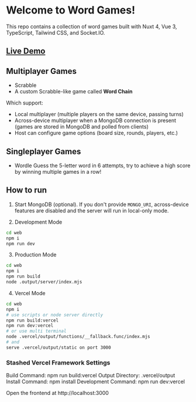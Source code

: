 # Welcome to Word Games!

This repo contains a collection of word games built with Nuxt 4, Vue 3, TypeScript, Tailwind CSS, and Socket.IO.

## [Live Demo](https://word-games-rave.onrender.com)

## Multiplayer Games
- Scrabble
- A custom Scrabble-like game called **Word Chain**

Which support:
- Local multiplayer (multiple players on the same device, passing turns)
- Across-device multiplayer when a MongoDB connection is present (games are stored in MongoDB and polled from clients)
- Host can configure game options (board size, rounds, players, etc.)

## Singleplayer Games
- Wordle
Guess the 5-letter word in 6 attempts, try to achieve a high score by winning multiple games in a row!

## How to run
1. Start MongoDB (optional). If you don't provide `MONGO_URI`, across-device features are disabled and the server will run in local-only mode.

2. Development Mode
```bash
cd web
npm i
npm run dev
```

3. Production Mode
```bash
cd web
npm i
npm run build
node .output/server/index.mjs
```

4. Vercel Mode
```bash
cd web
npm i
# use scripts or node server directly
npm run build:vercel
npm run dev:vercel
# or use multi terminal
node .vercel/output/functions/__fallback.func/index.mjs
# and
serve .vercel/output/static on port 3000
```

### Stashed Vercel Framework Settings
Build Command: npm run build:vercel
Output Directory: .vercel/output
Install Command: npm install
Development Command: npm run dev:vercel

Open the frontend at http://localhost:3000
